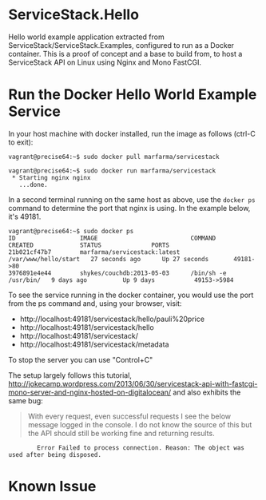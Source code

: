 ServiceStack.Hello
==================

Hello world example application extracted from ServiceStack/ServiceStack.Examples, configured to run as a Docker container.  This is a proof of concept and a base to build from, to host a ServiceStack API on Linux using Nginx and Mono FastCGI.

Run the Docker Hello World Example Service
==========================================

In your host machine with docker installed, run the image as follows (ctrl-C to exit):

    vagrant@precise64:~$ sudo docker pull marfarma/servicestack

    vagrant@precise64:~$ sudo docker run marfarma/servicestack
     * Starting nginx nginx
       ...done.

In a second terminal running on the same host as above, use the `docker ps` command to determine the port that nginx is using.  In the example below, it's 49181.

    vagrant@precise64:~$ sudo docker ps
    ID                  IMAGE                          COMMAND                CREATED             STATUS              PORTS
    21b021cf47b7        marfarma/servicestack:latest   /var/www/hello/start   27 seconds ago      Up 27 seconds       49181->80
    3976891e4e44        shykes/couchdb:2013-05-03      /bin/sh -e /usr/bin/   9 days ago          Up 9 days           49153->5984

To see the service running in the docker container, you would use the port from the ps command and, using your browser, visit:

 - http://localhost:49181/servicestack/hello/pauli%20price
 - http://localhost:49181/servicestack/hello
 - http://localhost:49181/servicestack/
 - http://localhost:49181/servicestack/metadata
 
To stop the server you can use "Control+C"

The setup largely follows this tutorial, http://jokecamp.wordpress.com/2013/06/30/servicestack-api-with-fastcgi-mono-server-and-nginx-hosted-on-digitalocean/ and also exhibits the same bug:

> With every request, even successful requests I see the below message logged in the console. I do not know the source of this but the API should still be working fine and returning results.

            Error Failed to process connection. Reason: The object was used after being disposed.

 
Known Issue
===========
